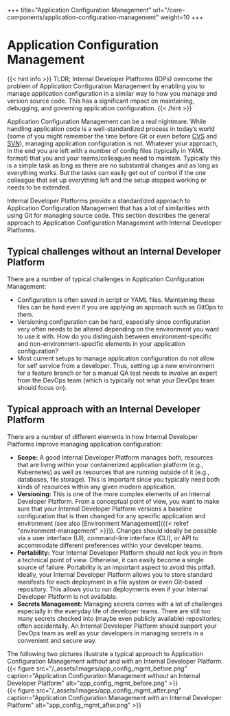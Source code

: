 +++
title="Application Configuration Management"
url="/core-components/application-configuration-management"
weight=10
+++

# Application Configuration Management

{{< hint info >}}
TLDR; Internal Developer Platforms (IDPs) overcome the problem of Application Configuration Management by enabling you to manage application configuration in a similar way to how you manage and version source code. This has a significant impact on maintaining, debugging, and governing application configuration.
{{< /hint >}}

Application Configuration Management can be a real nightmare. While handling application code is a well-standardized process in today’s world (some of you might remember the time before Git or even before [CVS](https://en.wikipedia.org/wiki/Concurrent_Versions_System) and [SVN](https://en.wikipedia.org/wiki/Apache_Subversion)), managing application configuration is not. Whatever your approach, in the end you are left with a number of config files (typically in YAML format) that you and your teams/colleagues need to maintain. Typically this is a simple task as long as there are no substantial changes and as long as everything works. But the tasks can easily get out of control if the one colleague that set up everything left and the setup stopped working or needs to be extended.

Internal Developer Platforms provide a standardized approach to Application Configuration Management that has a lot of similarities with using Git for managing source code. This section describes the general approach to Application Configuration Management with Internal Developer Platforms.

## Typical challenges without an Internal Developer Platform

There are a number of typical challenges in Application Configuration Management:

- Configuration is often saved in script or YAML files. Maintaining these files can be hard even if you are applying an approach such as GitOps to them.
- Versioning configuration can be hard, especially since configuration very often needs to be altered depending on the environment you want to use it with. How do you distinguish between environment-specific and non-environment-specific elements in your application configuration?
- Most current setups to manage application configuration do not allow for self service from a developer. Thus, setting up a new environment for a feature branch or for a manual QA test needs to involve an expert from the DevOps team (which is typically not what your DevOps team should focus on).

## Typical approach with an Internal Developer Platform

There are a number of different elements in how Internal Developer Platforms improve managing application configuration:

- **Scope:** A good Internal Developer Platform manages both, resources that are living within your containerized application platform (e.g., Kubernetes) as well as resources that are running outside of it (e.g., databases, file storage). This is important since you typically need both kinds of resources within any given modern application.
- **Versioning:**  This is one of the more complex elements of an Internal Developer Platform. From a conceptual point of view, you want to make sure that your Internal Developer Platform versions a baseline configuration that is then changed for any specific application and environment (see also [Environment Management]({{< relref "environment-management" >}})). Changes should ideally be possible via a user interface (UI), command-line interface (CLI), or API to accommodate different preferences within your developer teams.
- **Portability:** Your Internal Developer Platform should not lock you in from a technical point of view. Otherwise, it can easily become a single source of failure. Portability is an important aspect to avoid this pitfall. Ideally, your Internal Developer Platform allows you to store standard manifests for each deployment in a file system or even Git-based repository. This allows you to run deployments even if your Internal Developer Platform is not available.
- **Secrets Management:** Managing secrets comes with a lot of challenges especially in the everyday life of developer teams. There are still too many secrets checked into (maybe even publicly available) repositories; often accidentally. An Internal Developer Platform should support your DevOps team as well as your developers in managing secrets in a convenient and secure way.

The following two pictures illustrate a typical approach to Application Configuration Management _without_ and _with_ an Internal Developer Platform.
{{< figure src="/_assets/images/app_config_mgmt_before.png" caption="Application Configuration Management _without_ an Internal Developer Platform" alt="app_config_mgmt_before.png" >}}  
{{< figure src="/_assets/images/app_config_mgmt_after.png" caption="Application Configuration Management _with_ an Internal Developer Platform" alt="app_config_mgmt_after.png" >}}
